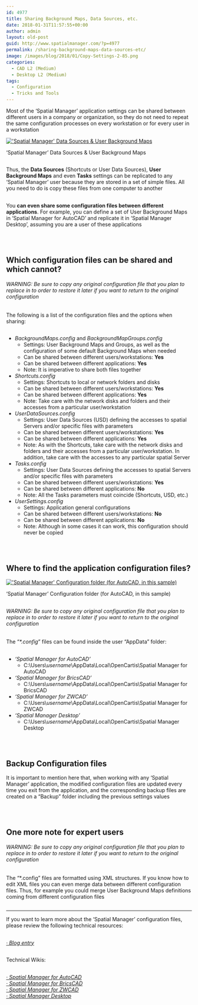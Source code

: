 ```yaml
---
id: 4977
title: Sharing Background Maps, Data Sources, etc.
date: 2018-01-31T11:57:55+00:00
author: admin
layout: old-post
guid: http://www.spatialmanager.com/?p=4977
permalink: /sharing-background-maps-data-sources-etc/
image: /images/blog/2018/01/Copy-Settings-2-85.png
categories:
  - CAD L2 (Medium)
  - Desktop L2 (Medium)
tags:
  - Configuration
  - Tricks and Tools
---
```

<p>
  Most of the &#8216;Spatial Manager&#8217; application settings can be shared between different users in a company or organization, so they do not need to repeat the same configuration processes on every workstation or for every user in a workstation
</p>

<p>
  <!--more-->
</p>

<div>
  <a href="/images/blog/2018/01/SPM-User-settings.png" target="_blank" rel="nofollow"><img src="/images/blog/2018/01/SPM-User-settings.png" alt="'Spatial Manager' Data Sources & User Background Maps" width="931" height="550" srcset="/images/blog/2018/01/SPM-User-settings.png 931w, /images/blog/2018/01/SPM-User-settings-300x177.png 300w, /images/blog/2018/01/SPM-User-settings-768x454.png 768w, /images/blog/2018/01/SPM-User-settings-624x369.png 624w" sizes="(max-width: 931px) 100vw, 931px" /></a>
  
  <p>
    &#8216;Spatial Manager&#8217; Data Sources & User Background Maps
  </p>
</div>

<h2>
</h2>

<p>
  Thus, the <strong>Data Sources</strong> (Shortcuts or User Data Sources), <strong>User Background Maps</strong> and even <strong>Tasks</strong> settings can be replicated to any &#8216;Spatial Manager&#8217; user because they are stored in a set of simple files. All you need to do is copy these files from one computer to another
</p>

<h2>
</h2>

<p>
  You <strong>can even share some configuration files between different applications</strong>. For example, you can define a set of User Background Maps in &#8216;Spatial Manager for AutoCAD&#8217; and replicate it in &#8216;Spatial Manager Desktop&#8217;, assuming you are a user of these applications
</p>

<h2>
</h2>

&nbsp;

<h2>
  Which configuration files can be shared and which cannot?
</h2>

<h6>
  <em>WARNING: Be sure to copy any original configuration file that you plan to replace in to order to restore it later if you want to return to the original configuration</em>
</h6>

<p>
  The following is a list of the configuration files and the options when sharing:
</p>

<h2>
</h2>

<ul>
  <li>
    <em>BackgroundMaps.config</em> and <em>BackgroundMapGroups.config</em> <ul>
      <li>
        Settings: User Background Maps and Groups, as well as the configuration of some default Background Maps when needed
      </li>
      <li>
        Can be shared between different users/workstations: <strong>Yes</strong>
      </li>
      <li>
        Can be shared between different applications: <strong>Yes</strong>
      </li>
      <li>
        Note: It is imperative to <span>share both files together</span>
      </li>
    </ul>
  </li>
  
  <li>
    <em>Shortcuts.config</em> <ul>
      <li>
        Settings: Shortcuts to local or network folders and disks
      </li>
      <li>
        Can be shared between different users/workstations: <strong>Yes</strong>
      </li>
      <li>
        Can be shared between different applications: <strong>Yes</strong>
      </li>
      <li>
        Note: Take care with the network disks and folders and their accesses from a particular user/workstation
      </li>
    </ul>
  </li>
  
  <li>
    <em>UserDataSources.config</em> <ul>
      <li>
        Settings: User Data Sources (USD) defining the accesses to spatial Servers and/or specific files with parameters
      </li>
      <li>
        Can be shared between different users/workstations: <strong>Yes</strong>
      </li>
      <li>
        Can be shared between different applications: <strong>Yes</strong>
      </li>
      <li>
        Note: As with the Shortcuts, take care with the network disks and folders and their accesses from a particular user/workstation. In addition, take care with the accesses to any particular spatial Server
      </li>
    </ul>
  </li>
  
  <li>
    <em>Tasks.config</em> <ul>
      <li>
        Settings: User Data Sources defining the accesses to spatial Servers and/or specific files with parameters
      </li>
      <li>
        Can be shared between different users/workstations: <strong>Yes</strong>
      </li>
      <li>
        Can be shared between different applications: <strong>No</strong>
      </li>
      <li>
        Note: All the Tasks parameters must coincide (Shortcuts, USD, etc.)
      </li>
    </ul>
  </li>
  
  <li>
    <em>UserSettings.config</em> <ul>
      <li>
        Settings: Application general configurations
      </li>
      <li>
        Can be shared between different users/workstations: <strong>No</strong>
      </li>
      <li>
        Can be shared between different applications: <strong>No</strong>
      </li>
      <li>
        Note: Although in some cases it can work, this configuration <span>should never be copied</span>
      </li>
    </ul>
  </li>
</ul>

<h2>
</h2>

&nbsp;

<h2>
  Where to find the application configuration files?
</h2>

<div>
  <a href="/images/blog/2018/01/SPM-Application-Config-folder.png" target="_blank" rel="nofollow"><img src="/images/blog/2018/01/SPM-Application-Config-folder.png" alt="'Spatial Manager' Configuration folder (for AutoCAD, in this sample)" width="668" height="293" srcset="/images/blog/2018/01/SPM-Application-Config-folder.png 668w, /images/blog/2018/01/SPM-Application-Config-folder-300x132.png 300w, /images/blog/2018/01/SPM-Application-Config-folder-624x274.png 624w" sizes="(max-width: 668px) 100vw, 668px" /></a>
  
  <p>
    &#8216;Spatial Manager&#8217; Configuration folder (for AutoCAD, in this sample)
  </p>
</div>

<h2>
</h2>

<h6>
  <em>WARNING: Be sure to copy any original configuration file that you plan to replace in to order to restore it later if you want to return to the original configuration</em>
</h6>

<h2>
</h2>

<p>
  The &#8220;<em>*.config</em>&#8221; files can be found inside the user &#8220;AppData&#8221; folder:
</p>

<h2>
</h2>

<ul>
  <li>
    <em>&#8216;Spatial Manager for AutoCAD&#8217;</em> <ul>
      <li>
        C:\Users\<span><em>username</em></span>\AppData\Local\OpenCartis\Spatial Manager for AutoCAD
      </li>
    </ul>
  </li>
  
  <li>
    <em>&#8216;Spatial Manager for BricsCAD&#8217;</em> <ul>
      <li>
        C:\Users\<span><em>username</em></span>\AppData\Local\OpenCartis\Spatial Manager for BricsCAD
      </li>
    </ul>
  </li>
  
  <li>
    <em>&#8216;Spatial Manager for ZWCAD&#8217;</em> <ul>
      <li>
        C:\Users\<span><em>username</em></span>\AppData\Local\OpenCartis\Spatial Manager for ZWCAD
      </li>
    </ul>
  </li>
  
  <li>
    <em>&#8216;Spatial Manager Desktop&#8217;</em> <ul>
      <li>
        C:\Users\<span><em>username</em></span>\AppData\Local\OpenCartis\Spatial Manager Desktop
      </li>
    </ul>
  </li>
</ul>

<h2>
</h2>

&nbsp;

<h2>
  Backup Configuration files
</h2>

<p>
  It is important to mention here that, when working with any &#8216;Spatial Manager&#8217; application, the modified configuration files are updated every time you exit from the application, and the corresponding backup files are created on a &#8220;Backup&#8221; folder including the previous settings values
</p>

<h2>
</h2>

&nbsp;

<h2>
  One more note for expert users
</h2>

<h6>
  <em>WARNING: Be sure to copy any original configuration file that you plan to replace in to order to restore it later if you want to return to the original configuration</em>
</h6>

<p>
  The &#8220;*.config&#8221; files are formatted using XML structures. If you know how to edit XML files you can even merge data between different configuration files. Thus, for example you could merge User Background Maps definitions coming from different configuration files
</p>

<h2>
</h2>

* * *

<p>
  If you want to learn more about the &#8216;Spatial Manager&#8217; configuration files, please review the following technical resources:
</p>

<h2>
</h2>

<p>
  <a href="http://www.spatialmanager.com/applications-configuration-files-backup-copy/" target="_blank" rel="nofollow"><em>· Blog entry</em></a>
</p>

<h2>
</h2>

<p>
  Technical Wikis:
</p>

<h2>
</h2>

<p>
  <em><a href="http://wiki.spatialmanager.com/index.php/Spatial_Manager™_for_AutoCAD_-_FAQs:_Interface#Configuration_files" target="_blank" rel="nofollow">· Spatial Manager for AutoCAD</a></em><br /> <a href="http://wiki.spatialmanager.com/index.php/Spatial_Manager™_for_BricsCAD_-_FAQs:_Interface#Configuration_files" target="_blank" rel="nofollow"><em>· Spatial Manager for BricsCAD<br /> </em></a><em><a href="http://wiki.spatialmanager.com/index.php/Spatial_Manager™_for_ZWCAD_-_FAQs:_Interface#Configuration_files" target="_blank" rel="nofollow">· Spatial Manager for ZWCAD<br /> </a><a href="http://wiki.spatialmanager.com/index.php/Spatial_Manager_Desktop™_-_FAQs:_Interface#Configuration_files" target="_blank" rel="nofollow">· Spatial Manager Desktop</a></em>
</p>